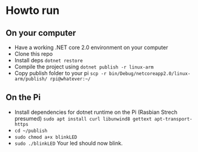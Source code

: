 # Howto run

## On your computer
* Have a working .NET core 2.0 environment on your computer
* Clone this repo
* Install deps
 `dotnet restore`
* Compile the project using
 `dotnet publish -r linux-arm`
* Copy publish folder to your pi
 `scp -r bin/Debug/netcoreapp2.0/linux-arm/publish/ rpi@whatever:~/`

## On the Pi
* Install dependencies for dotnet runtime on the Pi (Rasbian Strech presumed)
 `sudo apt install curl libunwind8 gettext apt-transport-https`
* `cd ~/publish`
* `sudo chmod a+x blinkLED`
* `sudo ./blinkLED` Your led should now blink.
